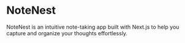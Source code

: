 # NoteNest
NoteNest is an intuitive note-taking app built with Next.js to help you capture and organize your thoughts effortlessly.
